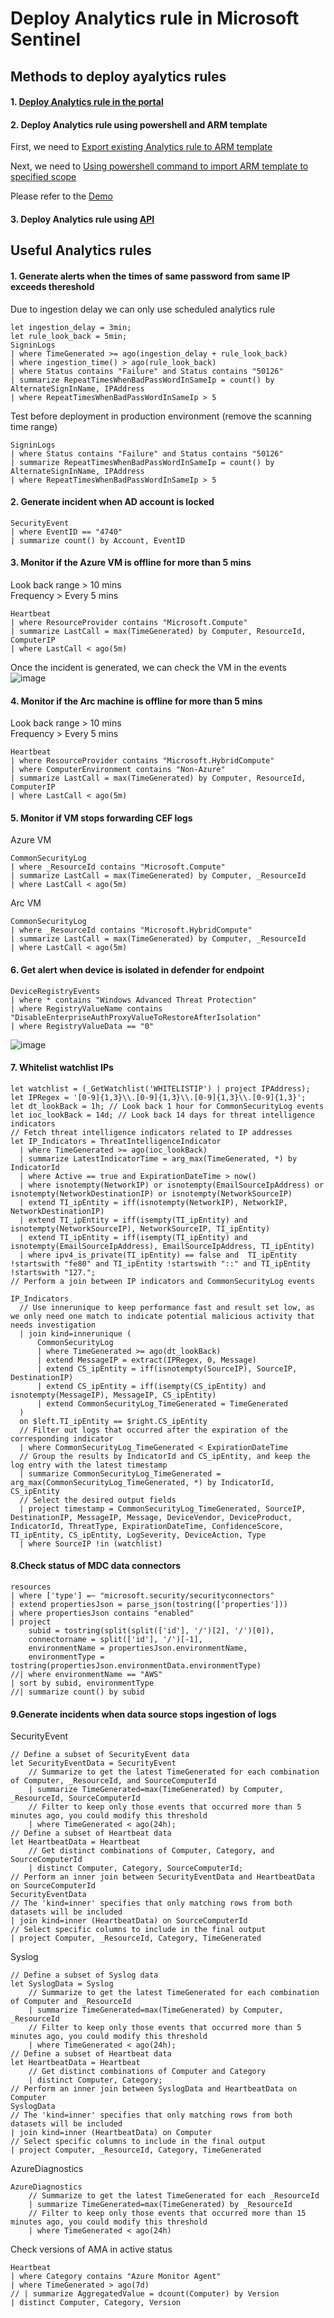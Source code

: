 # Deploy Analytics rule in Microsoft Sentinel

## Methods to deploy ayalytics rules
#### 1. [Deploy Analytics rule in the portal](https://learn.microsoft.com/en-us/azure/sentinel/import-export-analytics-rules)
#### 2. Deploy Analytics rule using powershell and ARM template

First, we need to [Export existing Analytics rule to ARM template](https://learn.microsoft.com/en-us/azure/sentinel/import-export-analytics-rules#export-rules)

Next, we need to [Using powershell command to import ARM template to specified scope](https://learn.microsoft.com/en-us/azure/azure-resource-manager/templates/deploy-powershell#deployment-scope)

Please refer to the [Demo](https://github.com/guguji666666/GJS-Sentinel-Tips/blob/main/Repository%20integration/Export%20contents%20to%20ARM%20templates/Export%20analytics%20rules.md#optional-use-powershell-to-import-arm-template)

#### 3. Deploy Analytics rule using [API](https://learn.microsoft.com/en-us/rest/api/securityinsights/stable/alert-rules)

## Useful Analytics rules

#### 1. Generate alerts when the times of same password from same IP exceeds thereshold

Due to ingestion delay we can only use scheduled analytics rule
```kusto
let ingestion_delay = 3min;
let rule_look_back = 5min;
SigninLogs
| where TimeGenerated >= ago(ingestion_delay + rule_look_back)
| where ingestion_time() > ago(rule_look_back)
| where Status contains "Failure" and Status contains "50126"
| summarize RepeatTimesWhenBadPassWordInSameIp = count() by AlternateSignInName, IPAddress
| where RepeatTimesWhenBadPassWordInSameIp > 5
```

Test before deployment in production environment (remove the scanning time range)
```kusto
SigninLogs
| where Status contains "Failure" and Status contains "50126"
| summarize RepeatTimesWhenBadPassWordInSameIp = count() by AlternateSignInName, IPAddress
| where RepeatTimesWhenBadPassWordInSameIp > 5
```

#### 2. Generate incident when AD account is locked
```kusto
SecurityEvent
| where EventID == "4740"
| summarize count() by Account, EventID
```

#### 3. Monitor if the Azure VM is offline for more than 5 mins
Look back range > 10 mins <br>
Frequency > Every 5 mins
```kusto
Heartbeat
| where ResourceProvider contains "Microsoft.Compute"
| summarize LastCall = max(TimeGenerated) by Computer, ResourceId, ComputerIP
| where LastCall < ago(5m)
```
Once the incident is generated, we can check the VM in the events <br>
![image](https://user-images.githubusercontent.com/96930989/236965945-220d3c6c-7911-4ddc-83a2-e18828384909.png)

#### 4. Monitor if the Arc machine is offline for more than 5 mins
Look back range > 10 mins <br>
Frequency > Every 5 mins
```kusto
Heartbeat
| where ResourceProvider contains "Microsoft.HybridCompute"
| where ComputerEnvironment contains "Non-Azure"
| summarize LastCall = max(TimeGenerated) by Computer, ResourceId, ComputerIP
| where LastCall < ago(5m)
```

#### 5. Monitor if VM stops forwarding CEF logs

Azure VM
```kusto
CommonSecurityLog
| where _ResourceId contains "Microsoft.Compute"
| summarize LastCall = max(TimeGenerated) by Computer, _ResourceId
| where LastCall < ago(5m)
```

Arc VM
```kusto
CommonSecurityLog
| where _ResourceId contains "Microsoft.HybridCompute"
| summarize LastCall = max(TimeGenerated) by Computer, _ResourceId
| where LastCall < ago(5m)
```

#### 6. Get alert when device is isolated in defender for endpoint
```kusto
DeviceRegistryEvents
| where * contains "Windows Advanced Threat Protection"
| where RegistryValueName contains "DisableEnterpriseAuthProxyValueToRestoreAfterIsolation"
| where RegistryValueData == "0"
```
![image](https://github.com/guguji666666/GJS-Sentinel-Tips/assets/96930989/2ffee352-f97b-4e69-83cd-68f61b8c7943)

#### 7. Whitelist watchlist IPs
```kql
let watchlist = (_GetWatchlist('WHITELISTIP') | project IPAddress);
let IPRegex = '[0-9]{1,3}\\.[0-9]{1,3}\\.[0-9]{1,3}\\.[0-9]{1,3}';
let dt_lookBack = 1h; // Look back 1 hour for CommonSecurityLog events
let ioc_lookBack = 14d; // Look back 14 days for threat intelligence indicators
// Fetch threat intelligence indicators related to IP addresses
let IP_Indicators = ThreatIntelligenceIndicator
  | where TimeGenerated >= ago(ioc_lookBack)
  | summarize LatestIndicatorTime = arg_max(TimeGenerated, *) by IndicatorId
  | where Active == true and ExpirationDateTime > now()
  | where isnotempty(NetworkIP) or isnotempty(EmailSourceIpAddress) or isnotempty(NetworkDestinationIP) or isnotempty(NetworkSourceIP)
  | extend TI_ipEntity = iff(isnotempty(NetworkIP), NetworkIP, NetworkDestinationIP)
  | extend TI_ipEntity = iff(isempty(TI_ipEntity) and isnotempty(NetworkSourceIP), NetworkSourceIP, TI_ipEntity)
  | extend TI_ipEntity = iff(isempty(TI_ipEntity) and isnotempty(EmailSourceIpAddress), EmailSourceIpAddress, TI_ipEntity)
  | where ipv4_is_private(TI_ipEntity) == false and  TI_ipEntity !startswith "fe80" and TI_ipEntity !startswith "::" and TI_ipEntity !startswith "127.";
// Perform a join between IP indicators and CommonSecurityLog events

IP_Indicators
  // Use innerunique to keep performance fast and result set low, as we only need one match to indicate potential malicious activity that needs investigation
  | join kind=innerunique (
      CommonSecurityLog
      | where TimeGenerated >= ago(dt_lookBack)
      | extend MessageIP = extract(IPRegex, 0, Message)
      | extend CS_ipEntity = iff(isnotempty(SourceIP), SourceIP, DestinationIP)
      | extend CS_ipEntity = iff(isempty(CS_ipEntity) and isnotempty(MessageIP), MessageIP, CS_ipEntity)
      | extend CommonSecurityLog_TimeGenerated = TimeGenerated
  )
  on $left.TI_ipEntity == $right.CS_ipEntity
  // Filter out logs that occurred after the expiration of the corresponding indicator
  | where CommonSecurityLog_TimeGenerated < ExpirationDateTime
  // Group the results by IndicatorId and CS_ipEntity, and keep the log entry with the latest timestamp
  | summarize CommonSecurityLog_TimeGenerated = arg_max(CommonSecurityLog_TimeGenerated, *) by IndicatorId, CS_ipEntity
  // Select the desired output fields
  | project timestamp = CommonSecurityLog_TimeGenerated, SourceIP, DestinationIP, MessageIP, Message, DeviceVendor, DeviceProduct, IndicatorId, ThreatType, ExpirationDateTime, ConfidenceScore, TI_ipEntity, CS_ipEntity, LogSeverity, DeviceAction, Type
  | where SourceIP !in (watchlist)
```

#### 8.Check status of MDC data connectors
```kql
resources 
| where ['type'] =~ "microsoft.security/securityconnectors"
| extend propertiesJson = parse_json(tostring(['properties']))
| where propertiesJson contains "enabled"
| project
    subid = tostring(split(split(['id'], '/')[2], '/')[0]),
    connectorname = split(['id'], '/')[-1],
    environmentName = propertiesJson.environmentName, 
    environmentType = tostring(propertiesJson.environmentData.environmentType)
//| where environmentName == "AWS"
| sort by subid, environmentType
//| summarize count() by subid
```

#### 9.Generate incidents when data source stops ingestion of logs

SecurityEvent
```kql
// Define a subset of SecurityEvent data
let SecurityEventData = SecurityEvent
    // Summarize to get the latest TimeGenerated for each combination of Computer, _ResourceId, and SourceComputerId
    | summarize TimeGenerated=max(TimeGenerated) by Computer, _ResourceId, SourceComputerId
    // Filter to keep only those events that occurred more than 5 minutes ago, you could modify this threshold
    | where TimeGenerated < ago(24h);
// Define a subset of Heartbeat data
let HeartbeatData = Heartbeat
    // Get distinct combinations of Computer, Category, and SourceComputerId
    | distinct Computer, Category, SourceComputerId;
// Perform an inner join between SecurityEventData and HeartbeatData on SourceComputerId
SecurityEventData
// The 'kind=inner' specifies that only matching rows from both datasets will be included
| join kind=inner (HeartbeatData) on SourceComputerId
// Select specific columns to include in the final output
| project Computer, _ResourceId, Category, TimeGenerated
```

Syslog
```kql
// Define a subset of Syslog data
let SyslogData = Syslog
    // Summarize to get the latest TimeGenerated for each combination of Computer and _ResourceId
    | summarize TimeGenerated=max(TimeGenerated) by Computer, _ResourceId
    // Filter to keep only those events that occurred more than 5 minutes ago, you could modify this threshold
    | where TimeGenerated < ago(24h);
// Define a subset of Heartbeat data
let HeartbeatData = Heartbeat
    // Get distinct combinations of Computer and Category
    | distinct Computer, Category;
// Perform an inner join between SyslogData and HeartbeatData on Computer
SyslogData
// The 'kind=inner' specifies that only matching rows from both datasets will be included
| join kind=inner (HeartbeatData) on Computer
// Select specific columns to include in the final output
| project Computer, _ResourceId, Category, TimeGenerated
```

AzureDiagnostics
```kql
AzureDiagnostics
    // Summarize to get the latest TimeGenerated for each _ResourceId
    | summarize TimeGenerated=max(TimeGenerated) by _ResourceId
    // Filter to keep only those events that occurred more than 15 minutes ago, you could modify this threshold
    | where TimeGenerated < ago(24h)
```


Check versions of AMA in active status
```kql
Heartbeat 
| where Category contains "Azure Monitor Agent"
| where TimeGenerated > ago(7d)
// | summarize AggregatedValue = dcount(Computer) by Version
| distinct Computer, Category, Version
```
